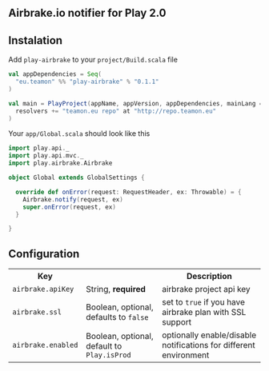## Airbrake.io notifier for Play 2.0

## Instalation

Add `play-airbrake` to your `project/Build.scala` file

``` scala
val appDependencies = Seq(
  "eu.teamon" %% "play-airbrake" % "0.1.1"
)

val main = PlayProject(appName, appVersion, appDependencies, mainLang = SCALA).settings(
  resolvers += "teamon.eu repo" at "http://repo.teamon.eu"
)
```

Your `app/Global.scala` should look like this

``` scala
import play.api._
import play.api.mvc._
import play.airbrake.Airbrake

object Global extends GlobalSettings {

  override def onError(request: RequestHeader, ex: Throwable) = {
    Airbrake.notify(request, ex)
    super.onError(request, ex)
  }

}

```

## Configuration

<table>
  <tr>
    <th>Key</th>
    <th></th>
    <th>Description</th>
  </tr>
  <tr>
    <td><code>airbrake.apiKey</code></td>
    <td>String, <strong>required</strong></td>
    <td>airbrake project api key</td>
  </tr>

  <tr>
    <td><code>airbrake.ssl</code></td>
    <td>Boolean, optional, defaults to <code>false</code></td>
    <td>set to <code>true</code> if you have airbrake plan with SSL support</td>
  </tr>

  <tr>
    <td><code>airbrake.enabled</code></td>
    <td>Boolean, optional, default to <code>Play.isProd</code></td>
    <td>optionally enable/disable notifications for different environment</td>
  </tr>

</table>
